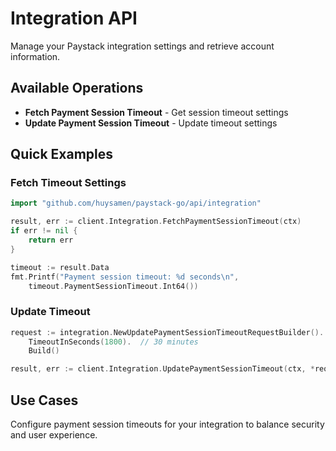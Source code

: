 # Integration API

Manage your Paystack integration settings and retrieve account information.

## Available Operations

- **Fetch Payment Session Timeout** - Get session timeout settings
- **Update Payment Session Timeout** - Update timeout settings

## Quick Examples

### Fetch Timeout Settings

```go
import "github.com/huysamen/paystack-go/api/integration"

result, err := client.Integration.FetchPaymentSessionTimeout(ctx)
if err != nil {
    return err
}

timeout := result.Data
fmt.Printf("Payment session timeout: %d seconds\n", 
    timeout.PaymentSessionTimeout.Int64())
```

### Update Timeout

```go
request := integration.NewUpdatePaymentSessionTimeoutRequestBuilder().
    TimeoutInSeconds(1800).  // 30 minutes
    Build()

result, err := client.Integration.UpdatePaymentSessionTimeout(ctx, *request)
```

## Use Cases

Configure payment session timeouts for your integration to balance security and user experience.

